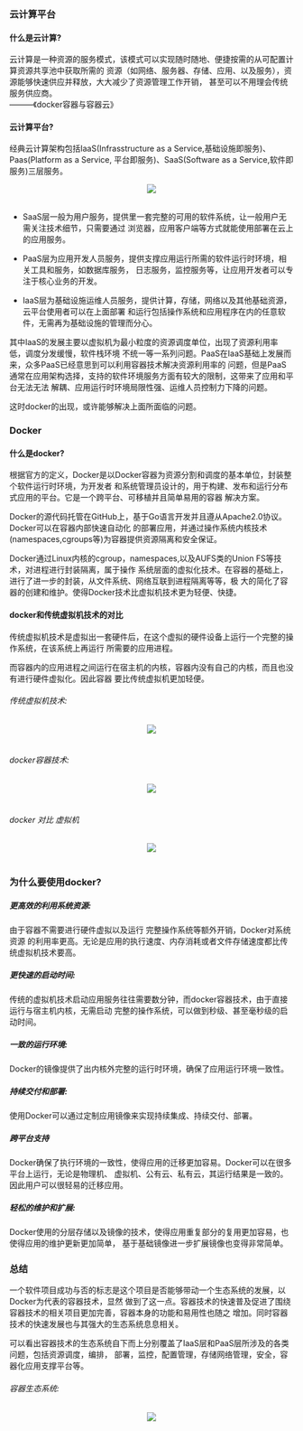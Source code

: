 ### 云计算平台
#### 什么是云计算?
云计算是一种资源的服务模式，该模式可以实现随时随地、便捷按需的从可配置计算资源共享池中获取所需的
资源（如网络、服务器、存储、应用、以及服务），资源能够快速供应并释放，大大减少了资源管理工作开销，
甚至可以不用理会传统服务供应商。  
———《docker容器与容器云》  

#### 云计算平台?
经典云计算架构包括IaaS(Infrasstructure as a Service,基础设施即服务)、Paas(Platform as a Service,
平台即服务)、SaaS(Software as a Service,软件即服务)三层服务。  
<div align="center"> <img src="https://github.com/ihuangch/blog/blob/master/Docker/pic/yunpingtai.png"  /> </div><br> 

- SaaS层一般为用户服务，提供里一套完整的可用的软件系统，让一般用户无需关注技术细节，只需要通过
  浏览器，应用客户端等方式就能使用部署在云上的应用服务。

- PaaS层为应用开发人员服务，提供支撑应用运行所需的软件运行时环境，相关工具和服务，如数据库服务，
  日志服务，监控服务等，让应用开发者可以专注于核心业务的开发。

- IaaS层为基础设施运维人员服务，提供计算，存储，网络以及其他基础资源，云平台使用者可以在上面部署
  和运行包括操作系统和应用程序在内的任意软件，无需再为基础设施的管理而分心。  

其中IaaS的发展主要以虚拟机为最小粒度的资源调度单位，出现了资源利用率低，调度分发缓慢，软件栈环境
不统一等一系列问题。PaaS在IaaS基础上发展而来，众多PaaS已经意思到可以利用容器技术解决资源利用率的
问题，但是PaaS通常在应用架构选择，支持的软件环境服务方面有较大的限制，这带来了应用和平台无法无法
解耦、应用运行时环境局限性强、运维人员控制力下降的问题。  

这时docker的出现，或许能够解决上面所面临的问题。  

### Docker
#### 什么是docker?
根据官方的定义，Docker是以Docker容器为资源分割和调度的基本单位，封装整个软件运行时环境，为开发者
和系统管理员设计的，用于构建、发布和运行分布式应用的平台。它是一个跨平台、可移植并且简单易用的容器
解决方案。  

Docker的源代码托管在GitHub上，基于Go语言开发并且遵从Apache2.0协议。Docker可以在容器内部快速自动化
的部署应用，并通过操作系统内核技术(namespaces,cgroups等)为容器提供资源隔离和安全保证。  

Docker通过Linux内核的cgroup，namespaces,以及AUFS类的Union FS等技术，对进程进行封装隔离，属于操作
系统层面的虚拟化技术。在容器的基础上，进行了进一步的封装，从文件系统、网络互联到进程隔离等等，极
大的简化了容器的创建和维护。使得Docker技术比虚拟机技术更为轻便、快捷。  

#### docker和传统虚拟机技术的对比
传统虚拟机技术是虚拟出一套硬件后，在这个虚拟的硬件设备上运行一个完整的操作系统，在该系统上再运行
所需要的应用进程。  

而容器内的应用进程之间运行在宿主机的内核，容器内没有自己的内核，而且也没有进行硬件虚拟化。因此容器
要比传统虚拟机更加轻便。

###### 传统虚拟机技术:
<div align="center"> <img src="https://github.com/ihuangch/blog/blob/master/Docker/pic/VirtualMachines.png"  /> </div><br> 

###### docker容器技术:
<div align="center"> <img src="https://github.com/ihuangch/blog/blob/master/Docker/pic/docker.png"  /> </div><br> 

###### docker 对比 虚拟机
<div align="center"> <img src="https://github.com/ihuangch/blog/blob/master/Docker/pic/docker-vs-virtual.png"  /> </div><br> 


### 为什么要使用docker?
##### 更高效的利用系统资源:
由于容器不需要进行硬件虚拟以及运行 完整操作系统等额外开销，Docker对系统资源
的利用率更高。无论是应用的执行速度、内存消耗或者文件存储速度都比传统虚拟机技术要高。
##### 更快速的启动时间:
传统的虚拟机技术启动应用服务往往需要数分钟，而docker容器技术，由于直接运行与宿主机内核，无需启动
完整的操作系统，可以做到秒级、甚至毫秒级的启动时间。
##### 一致的运行环境:
Docker的镜像提供了出内核外完整的运行时环境，确保了应用运行环境一致性。
##### 持续交付和部署:
使用Docker可以通过定制应用镜像来实现持续集成、持续交付、部署。
##### 跨平台支持
Docker确保了执行环境的一致性，使得应用的迁移更加容易。Docker可以在很多平台上运行，无论是物理机、
虚拟机、公有云、私有云，其运行结果是一致的。因此用户可以很轻易的迁移应用。
##### 轻松的维护和扩展:
Docker使用的分层存储以及镜像的技术，使得应用重复部分的复用更加容易，也使得应用的维护更新更加简单，
基于基础镜像进一步扩展镜像也变得非常简单。

### 总结
一个软件项目成功与否的标志是这个项目是否能够带动一个生态系统的发展，以Docker为代表的容器技术，显然
做到了这一点。容器技术的快速普及促进了围绕容器技术的相关项目更加完善，容器本身的功能和易用性也随之
增加。同时容器技术的快速发展也与其强大的生态系统息息相关。  

可以看出容器技术的生态系统自下而上分别覆盖了IaaS层和PaaS层所涉及的各类问题，包括资源调度，编排，
部署，监控，配置管理，存储网络管理，安全，容器化应用支撑平台等。

###### 容器生态系统:
<div align="center"> <img src="https://github.com/ihuangch/blog/blob/master/Docker/pic/docker-life.png"/> </div><br> 


